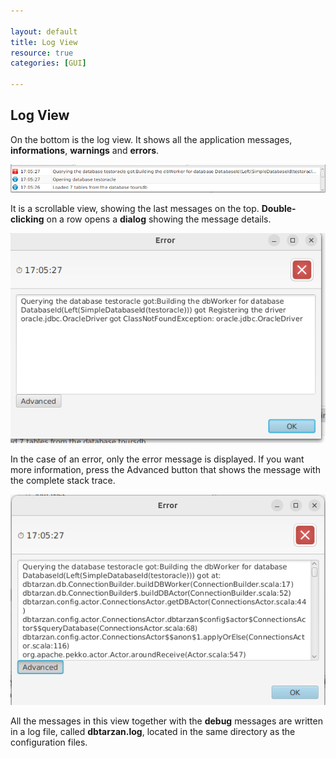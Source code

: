 ```yaml
---

layout: default
title: Log View
resource: true
categories: [GUI]

---
```


## Log View

On the bottom is the log view.
It shows all the application messages, **informations**, **warnings** and **errors**.

![Log View](images/logView.png)

It is a scrollable view, showing the last messages on the top.
**Double-clicking** on a row opens a **dialog** showing the message details.

![Log Dialog](images/logDialog.png)

In the case of an error, only the error message is displayed.
If you want more information, press the Advanced button that shows the message with the complete stack trace.

![Advanced](images/logDialogAdvanced.png)

All the messages in this view together with the **debug** messages are written in a log file, called **dbtarzan.log**, 
located in the same directory as the configuration files. 

